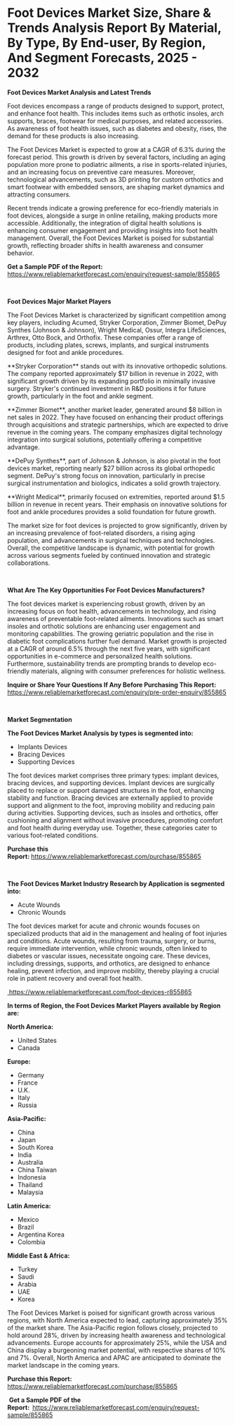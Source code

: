 <p><h1>Foot Devices Market Size, Share & Trends Analysis Report By Material, By Type, By End-user, By Region, And Segment Forecasts, 2025 - 2032</h1></p><p><strong>Foot Devices Market Analysis and Latest Trends</strong></p>
<p><p>Foot devices encompass a range of products designed to support, protect, and enhance foot health. This includes items such as orthotic insoles, arch supports, braces, footwear for medical purposes, and related accessories. As awareness of foot health issues, such as diabetes and obesity, rises, the demand for these products is also increasing.</p><p>The Foot Devices Market is expected to grow at a CAGR of 6.3% during the forecast period. This growth is driven by several factors, including an aging population more prone to podiatric ailments, a rise in sports-related injuries, and an increasing focus on preventive care measures. Moreover, technological advancements, such as 3D printing for custom orthotics and smart footwear with embedded sensors, are shaping market dynamics and attracting consumers.</p><p>Recent trends indicate a growing preference for eco-friendly materials in foot devices, alongside a surge in online retailing, making products more accessible. Additionally, the integration of digital health solutions is enhancing consumer engagement and providing insights into foot health management. Overall, the Foot Devices Market is poised for substantial growth, reflecting broader shifts in health awareness and consumer behavior.</p></p>
<p><strong>Get a Sample PDF of the Report:&nbsp;</strong> <a href="https://www.reliablemarketforecast.com/enquiry/request-sample/855865?utm_campaign=1140&utm_medium=2&utm_source=Github&utm_content=ia&utm_term=13042025&utm_id=foot-devices">https://www.reliablemarketforecast.com/enquiry/request-sample/855865</a></p>
<p>&nbsp;</p>
<p><strong>Foot Devices Major Market Players</strong></p>
<p><p>The Foot Devices Market is characterized by significant competition among key players, including Acumed, Stryker Corporation, Zimmer Biomet, DePuy Synthes (Johnson & Johnson), Wright Medical, Ossur, Integra LifeSciences, Arthrex, Otto Bock, and Orthofix. These companies offer a range of products, including plates, screws, implants, and surgical instruments designed for foot and ankle procedures.</p><p>**Stryker Corporation** stands out with its innovative orthopedic solutions. The company reported approximately $17 billion in revenue in 2022, with significant growth driven by its expanding portfolio in minimally invasive surgery. Stryker's continued investment in R&D positions it for future growth, particularly in the foot and ankle segment.</p><p>**Zimmer Biomet**, another market leader, generated around $8 billion in net sales in 2022. They have focused on enhancing their product offerings through acquisitions and strategic partnerships, which are expected to drive revenue in the coming years. The company emphasizes digital technology integration into surgical solutions, potentially offering a competitive advantage.</p><p>**DePuy Synthes**, part of Johnson & Johnson, is also pivotal in the foot devices market, reporting nearly $27 billion across its global orthopedic segment. DePuy's strong focus on innovation, particularly in precise surgical instrumentation and biologics, indicates a solid growth trajectory.</p><p>**Wright Medical**, primarily focused on extremities, reported around $1.5 billion in revenue in recent years. Their emphasis on innovative solutions for foot and ankle procedures provides a solid foundation for future growth.</p><p>The market size for foot devices is projected to grow significantly, driven by an increasing prevalence of foot-related disorders, a rising aging population, and advancements in surgical techniques and technologies. Overall, the competitive landscape is dynamic, with potential for growth across various segments fueled by continued innovation and strategic collaborations.</p></p>
<p>&nbsp;</p>
<p><strong>What Are The Key Opportunities For Foot Devices Manufacturers?</strong></p>
<p><p>The foot devices market is experiencing robust growth, driven by an increasing focus on foot health, advancements in technology, and rising awareness of preventable foot-related ailments. Innovations such as smart insoles and orthotic solutions are enhancing user engagement and monitoring capabilities. The growing geriatric population and the rise in diabetic foot complications further fuel demand. Market growth is projected at a CAGR of around 6.5% through the next five years, with significant opportunities in e-commerce and personalized health solutions. Furthermore, sustainability trends are prompting brands to develop eco-friendly materials, aligning with consumer preferences for holistic wellness.</p></p>
<p><strong>Inquire or Share Your Questions If Any Before Purchasing This Report:</strong> <a href="https://www.reliablemarketforecast.com/enquiry/pre-order-enquiry/855865?utm_campaign=1140&utm_medium=2&utm_source=Github&utm_content=ia&utm_term=13042025&utm_id=foot-devices">https://www.reliablemarketforecast.com/enquiry/pre-order-enquiry/855865</a></p>
<p>&nbsp;</p>
<p><strong>Market Segmentation</strong></p>
<p><strong>The Foot Devices Market Analysis by types is segmented into:</strong></p>
<p><ul><li>Implants Devices</li><li>Bracing Devices</li><li>Supporting Devices</li></ul></p>
<p><p>The foot devices market comprises three primary types: implant devices, bracing devices, and supporting devices. Implant devices are surgically placed to replace or support damaged structures in the foot, enhancing stability and function. Bracing devices are externally applied to provide support and alignment to the foot, improving mobility and reducing pain during activities. Supporting devices, such as insoles and orthotics, offer cushioning and alignment without invasive procedures, promoting comfort and foot health during everyday use. Together, these categories cater to various foot-related conditions.</p></p>
<p><strong>Purchase this Report:&nbsp;</strong><a href="https://www.reliablemarketforecast.com/purchase/855865?utm_campaign=1140&utm_medium=2&utm_source=Github&utm_content=ia&utm_term=13042025&utm_id=foot-devices">https://www.reliablemarketforecast.com/purchase/855865</a></p>
<p>&nbsp;</p>
<p><strong>The Foot Devices Market Industry Research by Application is segmented into:</strong></p>
<p><ul><li>Acute Wounds</li><li>Chronic Wounds</li></ul></p>
<p><p>The foot devices market for acute and chronic wounds focuses on specialized products that aid in the management and healing of foot injuries and conditions. Acute wounds, resulting from trauma, surgery, or burns, require immediate intervention, while chronic wounds, often linked to diabetes or vascular issues, necessitate ongoing care. These devices, including dressings, supports, and orthotics, are designed to enhance healing, prevent infection, and improve mobility, thereby playing a crucial role in patient recovery and overall foot health.</p></p>
<p><a href="https://www.reliablemarketforecast.com/foot-devices-r855865?utm_campaign=1140&utm_medium=2&utm_source=Github&utm_content=ia&utm_term=13042025&utm_id=foot-devices">&nbsp;https://www.reliablemarketforecast.com/foot-devices-r855865</a></p>
<p><strong>In terms of Region, the Foot Devices Market Players available by Region are:</strong></p>
<p>
    <p> <strong> North America: </strong>
        <ul>
            <li>United States</li>
            <li>Canada</li>
        </ul>
        </p> 
    <p> <strong> Europe: </strong>
        <ul>
            <li>Germany</li>
            <li>France</li>
            <li>U.K.</li>
            <li>Italy</li>
            <li>Russia</li>
        </ul>
        </p> 
    <p> <strong> Asia-Pacific: </strong>
        <ul>
            <li>China</li>
            <li>Japan</li>
            <li>South Korea</li>
            <li>India</li>
            <li>Australia</li>
            <li>China Taiwan</li>
            <li>Indonesia</li>
            <li>Thailand</li>
            <li>Malaysia</li>
        </ul>
        </p> 
    <p> <strong> Latin America: </strong>
        <ul>
            <li>Mexico</li>
            <li>Brazil</li>
            <li>Argentina Korea</li>
            <li>Colombia</li>
        </ul>
        </p> 
    <p> <strong> Middle East & Africa: </strong>
        <ul>
            <li>Turkey</li>
            <li>Saudi</li>
            <li>Arabia</li>
            <li>UAE</li>
            <li>Korea</li>
        </ul>
    </p>
    </p>
<p><p>The Foot Devices Market is poised for significant growth across various regions, with North America expected to lead, capturing approximately 35% of the market share. The Asia-Pacific region follows closely, projected to hold around 28%, driven by increasing health awareness and technological advancements. Europe accounts for approximately 25%, while the USA and China display a burgeoning market potential, with respective shares of 10% and 7%. Overall, North America and APAC are anticipated to dominate the market landscape in the coming years.</p></p>
<p><strong>Purchase this Report: </strong><a href="https://www.reliablemarketforecast.com/purchase/855865?utm_campaign=1140&utm_medium=2&utm_source=Github&utm_content=ia&utm_term=13042025&utm_id=foot-devices">https://www.reliablemarketforecast.com/purchase/855865</a></p>
<p>&nbsp;<strong>Get a Sample PDF of the Report:&nbsp;&nbsp;</strong><a href="https://www.reliablemarketforecast.com/enquiry/request-sample/855865?utm_campaign=1140&utm_medium=2&utm_source=Github&utm_content=ia&utm_term=13042025&utm_id=foot-devices">https://www.reliablemarketforecast.com/enquiry/request-sample/855865</a></p>
<p><strong></strong></p>
<p><p></p><p></p><p></p></p>